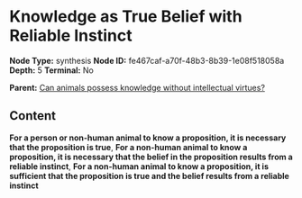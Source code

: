 # Knowledge as True Belief with Reliable Instinct

**Node Type:** synthesis
**Node ID:** fe467caf-a70f-48b3-8b39-1e08f518058a
**Depth:** 5
**Terminal:** No

**Parent:** [Can animals possess knowledge without intellectual virtues?](can-animals-possess-knowledge-without-intellectual-virtues-antithesis-4dd77de9-06e6-4177-85b7-b3d2081e9ca8.md)

## Content

**For a person or non-human animal to know a proposition, it is necessary that the proposition is true**, **For a non-human animal to know a proposition, it is necessary that the belief in the proposition results from a reliable instinct**, **For a non-human animal to know a proposition, it is sufficient that the proposition is true and the belief results from a reliable instinct**
